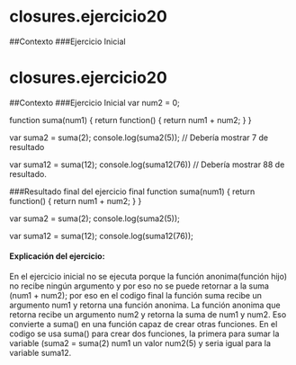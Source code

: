 # closures.ejercicio20

##Contexto
###Ejercicio Inicial
# closures.ejercicio20

##Contexto
###Ejercicio Inicial
var num2 = 0;

function suma(num1) {
return function() {
return num1 + num2;
}
} 

var suma2 = suma(2);
console.log(suma2(5)); // Debería mostrar 7 de resultado

var suma12 = suma(12);
console.log(suma12(76)) // Debería mostrar 88 de resultado.

###Resultado final del ejercicio final 
function suma(num1) {
return function() {
return num1 + num2;
}
} 

var suma2 = suma(2);
console.log(suma2(5)); 

var suma12 = suma(12);
console.log(suma12(76));

#### Explicación del ejercicio:
En el ejercicio inicial no se ejecuta porque la función anonima(función hijo) no recibe ningún argumento y por eso no se puede retornar a la suma (num1 + num2); por eso en el codigo final la función suma recibe un argumento num1 y retorna una función anonima. La función anonima que retorna recibe un argumento num2 y retorna la suma de num1 y num2. Eso convierte a suma() en una función capaz de crear otras funciones. En el codigo se usa suma() para crear dos funciones, la primera para sumar la variable (suma2 =  suma(2) num1 un valor num2(5) y seria igual para la variable suma12.
